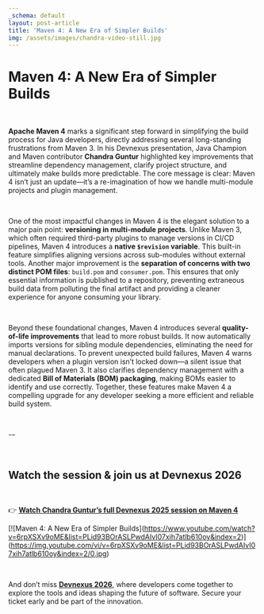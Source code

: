 ```yaml
---
_schema: default
layout: post-article
title: 'Maven 4: A New Era of Simpler Builds'
img: /assets/images/chandra-video-still.jpg
---
```

# Maven 4: A New Era of Simpler Builds

&nbsp;

**Apache Maven 4** marks a significant step forward in simplifying the build process for Java developers, directly addressing several long-standing frustrations from Maven 3. In his Devnexus presentation, Java Champion and Maven contributor **Chandra Guntur** highlighted key improvements that streamline dependency management, clarify project structure, and ultimately make builds more predictable. The core message is clear: Maven 4 isn’t just an update—it’s a re-imagination of how we handle multi-module projects and plugin management.

&nbsp;

One of the most impactful changes in Maven 4 is the elegant solution to a major pain point: **versioning in multi-module projects**. Unlike Maven 3, which often required third-party plugins to manage versions in CI/CD pipelines, Maven 4 introduces a **native `$revision` variable**. This built-in feature simplifies aligning versions across sub-modules without external tools. Another major improvement is the **separation of concerns with two distinct POM files**: `build.pom` and `consumer.pom`. This ensures that only essential information is published to a repository, preventing extraneous build data from polluting the final artifact and providing a cleaner experience for anyone consuming your library.

&nbsp;

Beyond these foundational changes, Maven 4 introduces several **quality-of-life improvements** that lead to more robust builds. It now automatically imports versions for sibling module dependencies, eliminating the need for manual declarations. To prevent unexpected build failures, Maven 4 warns developers when a plugin version isn’t locked down—a silent issue that often plagued Maven 3. It also clarifies dependency management with a dedicated **Bill of Materials (BOM) packaging**, making BOMs easier to identify and use correctly. Together, these features make Maven 4 a compelling upgrade for any developer seeking a more efficient and reliable build system.

&nbsp;

\-–

&nbsp;

## Watch the session & join us at Devnexus 2026

&nbsp;

👉 [**Watch Chandra Guntur’s full Devnexus 2025 session on Maven 4**](https://www.youtube.com/watch?v=6rpXSXv9oME&amp;list=PLid93BOrASLPwdAIvI07xih7atlb610oy&amp;index=2)

\[!\[Maven 4: A New Era of Simpler Builds\](https://www.youtube.com/watch?v=6rpXSXv9oME&list=PLid93BOrASLPwdAIvI07xih7atlb610oy&index=2)\](https://img.youtube.com/vi/v=6rpXSXv9oME&list=PLid93BOrASLPwdAIvI07xih7atlb610oy&index=2/0.jpg)

&nbsp;

And don’t miss [**Devnexus 2026**](https://devnexus.com/), where developers come together to explore the tools and ideas shaping the future of software. Secure your ticket early and be part of the innovation.

&nbsp;

&nbsp;